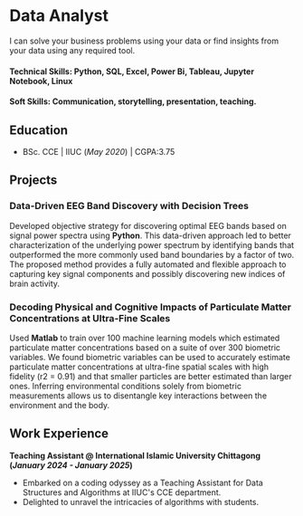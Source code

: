 # Data Analyst
I can solve your business problems using your data or find insights from your data using any required tool.

#### Technical Skills: Python, SQL, Excel, Power Bi, Tableau, Jupyter Notebook, Linux

#### Soft Skills: Communication,  storytelling, presentation,  teaching.

## Education	 			        		
- BSc. CCE | IIUC (_May 2020_) | CGPA:3.75

## Projects
### Data-Driven EEG Band Discovery with Decision Trees
Developed objective strategy for discovering optimal EEG bands based on signal power spectra using **Python**. This data-driven approach led to better characterization of the underlying power spectrum by identifying bands that outperformed the more commonly used band boundaries by a factor of two. The proposed method provides a fully automated and flexible approach to capturing key signal components and possibly discovering new indices of brain activity.


### Decoding Physical and Cognitive Impacts of Particulate Matter Concentrations at Ultra-Fine Scales
Used **Matlab** to train over 100 machine learning models which estimated particulate matter concentrations based on a suite of over 300 biometric variables. We found biometric variables can be used to accurately estimate particulate matter concentrations at ultra-fine spatial scales with high fidelity (r2 = 0.91) and that smaller particles are better estimated than larger ones. Inferring environmental conditions solely from biometric measurements allows us to disentangle key interactions between the environment and the body.

## Work Experience
**Teaching Assistant @ International Islamic University Chittagong (_January 2024 - January 2025_)**
- Embarked on a coding odyssey as a Teaching Assistant for Data Structures and Algorithms at IIUC's CCE department.
- Delighted to unravel the intricacies of algorithms with students.
